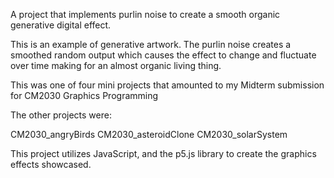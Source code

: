 A project that implements purlin noise to create a smooth organic generative digital effect.

This is an example of generative artwork. The purlin noise creates a smoothed random output which causes the effect to change and fluctuate over time making for an almost organic living thing.

This was one of four mini projects that amounted to my Midterm submission for CM2030 Graphics Programming

The other projects were:
  
  CM2030_angryBirds
  CM2030_asteroidClone
  CM2030_solarSystem

This project utilizes JavaScript, and the p5.js library to create the graphics effects showcased.

